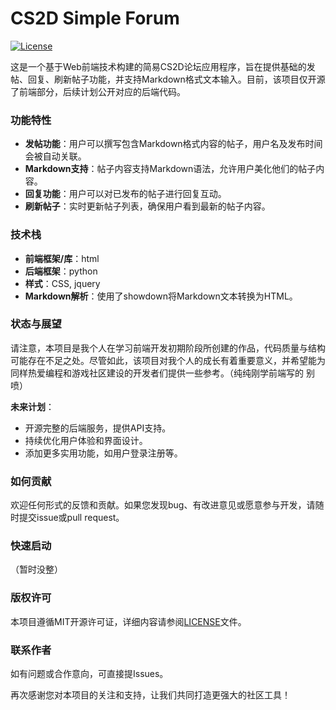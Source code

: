 
# CS2D Simple Forum
[![License](https://img.shields.io/badge/license-MIT-blue.svg)](LICENSE)

这是一个基于Web前端技术构建的简易CS2D论坛应用程序，旨在提供基础的发帖、回复、刷新帖子功能，并支持Markdown格式文本输入。目前，该项目仅开源了前端部分，后续计划公开对应的后端代码。

### 功能特性
- **发帖功能**：用户可以撰写包含Markdown格式内容的帖子，用户名及发布时间会被自动关联。
- **Markdown支持**：帖子内容支持Markdown语法，允许用户美化他们的帖子内容。
- **回复功能**：用户可以对已发布的帖子进行回复互动。
- **刷新帖子**：实时更新帖子列表，确保用户看到最新的帖子内容。

### 技术栈
- **前端框架/库**：html
- **后端框架**：python
- **样式**：CSS, jquery
- **Markdown解析**：使用了showdown将Markdown文本转换为HTML。

### 状态与展望
请注意，本项目是我个人在学习前端开发初期阶段所创建的作品，代码质量与结构可能存在不足之处。尽管如此，该项目对我个人的成长有着重要意义，并希望能为同样热爱编程和游戏社区建设的开发者们提供一些参考。（纯纯刚学前端写的 别喷）

**未来计划**：
- 开源完整的后端服务，提供API支持。
- 持续优化用户体验和界面设计。
- 添加更多实用功能，如用户登录注册等。

### 如何贡献
欢迎任何形式的反馈和贡献。如果您发现bug、有改进意见或愿意参与开发，请随时提交issue或pull request。

### 快速启动
（暂时没整）

### 版权许可
本项目遵循MIT开源许可证，详细内容请参阅[LICENSE](LICENSE)文件。

### 联系作者
如有问题或合作意向，可直接提Issues。

再次感谢您对本项目的关注和支持，让我们共同打造更强大的社区工具！
